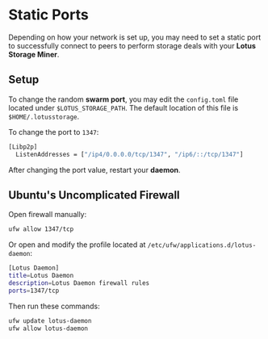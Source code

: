 # Static Ports

Depending on how your network is set up, you may need to set a static port to
successfully connect to peers to perform storage deals with your **Lotus Storage
Miner**.

## Setup

To change the random **swarm port**, you may edit the `config.toml` file located
under `$LOTUS_STORAGE_PATH`. The default location of this file is
`$HOME/.lotusstorage`.

To change the port to `1347`:

```sh
[Libp2p]
  ListenAddresses = ["/ip4/0.0.0.0/tcp/1347", "/ip6/::/tcp/1347"]
```

After changing the port value, restart your **daemon**.

## Ubuntu's Uncomplicated Firewall

Open firewall manually:

```sh
ufw allow 1347/tcp
```

Or open and modify the profile located at
`/etc/ufw/applications.d/lotus-daemon`:

```sh
[Lotus Daemon]
title=Lotus Daemon
description=Lotus Daemon firewall rules
ports=1347/tcp
```

Then run these commands:

```sh
ufw update lotus-daemon
ufw allow lotus-daemon
```
